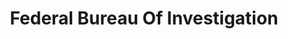 ---
# This topic lives at
# https://digital.gov/topics/federal-bureau-of-investigation

# Topic Title
title: "Federal Bureau Of Investigation"

# description — keep it short and clear
# summary: ""

# Weight
weight: 1

# For more information on managing topics,
# see https://github.com/GSA/digitalgov.gov/wiki/topics
---